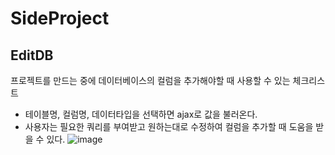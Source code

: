 # SideProject

## EditDB

프로젝트를 만드는 중에 데이터베이스의 컬럼을 추가해야할 때 사용할 수 있는 체크리스트 <br>
- 테이블명, 컬럼명, 데이터타입을 선택하면 ajax로 값을 불러온다.
- 사용자는 필요한 쿼리를 부여받고 원하는대로 수정하여 컬럼을 추가할 때 도움을 받을 수 있다.
![image](https://user-images.githubusercontent.com/99929191/178178054-6c8a18f0-6cde-4c1a-b220-e695c800e80a.png)
<br>
